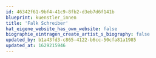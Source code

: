 ```yaml
---
id: 46342f61-9bf4-41c9-8fb2-d3eb7d6f141b
blueprint: kuenstler_innen
title: 'Falk Schreiber'
hat_eigene_website_has_own_website: false
biographie_eintragen_create_artist_s_biography: false
updated_by: b1a43fd3-c865-4122-b6cc-50cfa81a1985
updated_at: 1629215946
---
```


